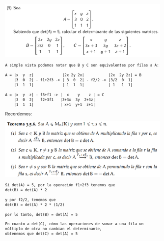 ![Ejercicio 5](./assets/ej05-enunciado.png)

```
A simple vista podemos notar que B y C son equivalentes por filas a A:

A = |x  y  z|             |2x 2y 2x|           |2x  2y 2z| = B
    |3  0  2| - f1+2f3 -> | 3  0  2| - f2/2 -> |3/2  0  1|
    |1  1  1|             | 1  1  1|           | 1   1  1|

A = |x  y  z| - f3+f1 -> |  x    y    z | = C
    |3  0  2|   f2+3f1   |3+3x  3y  2+3z|
    |1  1  1|            | x+1  y+1  z+1|
```

Recordemos:

![Teorema 3.5.6](./assets/teorema3.5.6.png)

```
Si det(A) = 5, por la operación f1+2f3 tenemos que
det(B) = det(A) * 2

y por f2/2, tenemos que
det(B) = det(A) * 2 * (1/2)

por lo tanto, det(B) = det(A) = 5
```
```
En cuanto a det(C), cómo las operaciones de sumar a una fila un múltiplo de otra no cambian el determinante,
obtenemos que det(C) = det(A) = 5
```